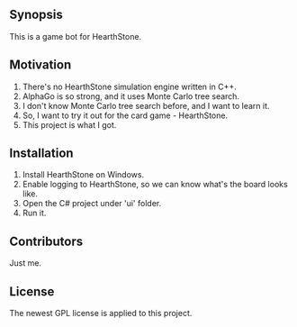 ## Synopsis

This is a game bot for HearthStone.

## Motivation

1. There's no HearthStone simulation engine written in C++.
2. AlphaGo is so strong, and it uses Monte Carlo tree search.
3. I don't know Monte Carlo tree search before, and I want to learn it.
4. So, I want to try it out for the card game - HearthStone.
5. This project is what I got.

## Installation

1. Install HearthStone on Windows.
2. Enable logging to HearthStone, so we can know what's the board looks like.
3. Open the C# project under 'ui' folder.
4. Run it.

## Contributors

Just me.

## License

The newest GPL license is applied to this project.